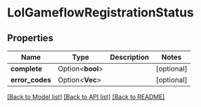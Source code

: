# LolGameflowRegistrationStatus

## Properties

Name | Type | Description | Notes
------------ | ------------- | ------------- | -------------
**complete** | Option<**bool**> |  | [optional]
**error_codes** | Option<**Vec<String>**> |  | [optional]

[[Back to Model list]](../README.md#documentation-for-models) [[Back to API list]](../README.md#documentation-for-api-endpoints) [[Back to README]](../README.md)


